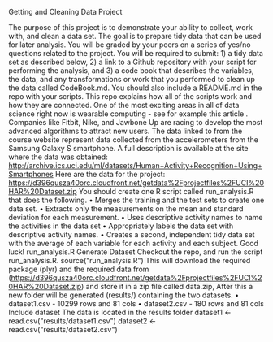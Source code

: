 Getting and Cleaning Data Project

The purpose of this project is to demonstrate your ability to collect, work with, and clean a data set. The goal is to prepare tidy data that can be used for later analysis. You will be graded by your peers on a series of yes/no questions related to the project. You will be required to submit: 1) a tidy data set as described below, 2) a link to a Github repository with your script for performing the analysis, and 3) a code book that describes the variables, the data, and any transformations or work that you performed to clean up the data called CodeBook.md. You should also include a README.md in the repo with your scripts. This repo explains how all of the scripts work and how they are connected.
One of the most exciting areas in all of data science right now is wearable computing - see for example this article . Companies like Fitbit, Nike, and Jawbone Up are racing to develop the most advanced algorithms to attract new users. The data linked to from the course website represent data collected from the accelerometers from the Samsung Galaxy S smartphone. A full description is available at the site where the data was obtained:
http://archive.ics.uci.edu/ml/datasets/Human+Activity+Recognition+Using+Smartphones
Here are the data for the project:
https://d396qusza40orc.cloudfront.net/getdata%2Fprojectfiles%2FUCI%20HAR%20Dataset.zip
You should create one R script called run_analysis.R that does the following.
•	Merges the training and the test sets to create one data set.
•	Extracts only the measurements on the mean and standard deviation for each measurement.
•	Uses descriptive activity names to name the activities in the data set
•	Appropriately labels the data set with descriptive activity names.
•	Creates a second, independent tidy data set with the average of each variable for each activity and each subject. Good luck!
run_analysis.R
Generate Dataset
Checkout the repo, and run the script run_analysis.R.
source("run_analysis.R")
This will download the required package (plyr) and the required data from (https://d396qusza40orc.cloudfront.net/getdata%2Fprojectfiles%2FUCI%20HAR%20Dataset.zip) and store it in a zip file called data.zip, After this a new folder will be generated (results/) containing the two datasets.
•	dataset1.csv - 10299 rows and 81 cols
•	dataset2.csv - 180 rows and 81 cols
Include dataset
The data is located in the results folder  dataset1 <- read.csv("results/dataset1.csv") dataset2 <- read.csv("results/dataset2.csv") 

